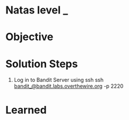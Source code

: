 # Natas level _

# Objective


# Solution Steps
1. Log in to Bandit Server using ssh
    ssh bandit_@bandit.labs.overthewire.org -p 2220

# Learned
